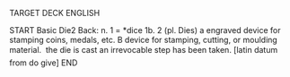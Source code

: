 TARGET DECK
ENGLISH

START
Basic
Die2
Back: n. 1 = *dice 1b. 2 (pl. Dies) a engraved device for stamping coins, medals, etc. B device for stamping, cutting, or moulding material.  the die is cast an irrevocable step has been taken. [latin datum from do give]
END
